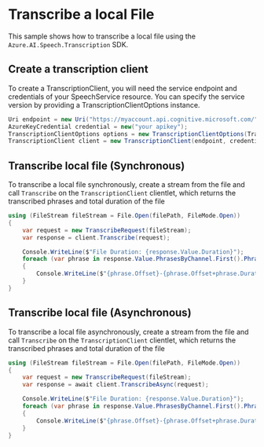 # Transcribe a local File

This sample shows how to transcribe a local file using the `Azure.AI.Speech.Transcription` SDK.

## Create a transcription client

To create a TranscriptionClient, you will need the service endpoint and credentials of your SpeechService resource. You can specify the service version by providing a TranscriptionClientOptions instance.

```C# Snippet:CreateTranscriptionClientForSpecificApiVersion
Uri endpoint = new Uri("https://myaccount.api.cognitive.microsoft.com/");
AzureKeyCredential credential = new("your apikey");
TranscriptionClientOptions options = new TranscriptionClientOptions(TranscriptionClientOptions.ServiceVersion.V2024_11_15);
TranscriptionClient client = new TranscriptionClient(endpoint, credential, options);
```

## Transcribe local file (Synchronous)

To transcribe a local file synchronously, create a stream from the file and call `Transcribe` on the `TranscriptionClient` clientlet, which returns the transcribed phrases and total duration of the file

```C# Snippet:TranscribeLocalFileSync
using (FileStream fileStream = File.Open(filePath, FileMode.Open))
{
    var request = new TranscribeRequest(fileStream);
    var response = client.Transcribe(request);

    Console.WriteLine($"File Duration: {response.Value.Duration}");
    foreach (var phrase in response.Value.PhrasesByChannel.First().Phrases)
    {
        Console.WriteLine($"{phrase.Offset}-{phrase.Offset+phrase.Duration}: {phrase.Text}");
    }
}
```

## Transcribe local file (Asynchronous)

To transcribe a local file asynchronously, create a stream from the file and call `Transcribe` on the `TranscriptionClient` clientlet, which returns the transcribed phrases and total duration of the file

```C# Snippet:TranscribeLocalFileAsync
using (FileStream fileStream = File.Open(filePath, FileMode.Open))
{
    var request = new TranscribeRequest(fileStream);
    var response = await client.TranscribeAsync(request);

    Console.WriteLine($"File Duration: {response.Value.Duration}");
    foreach (var phrase in response.Value.PhrasesByChannel.First().Phrases)
    {
        Console.WriteLine($"{phrase.Offset}-{phrase.Offset+phrase.Duration}: {phrase.Text}");
    }
}
```